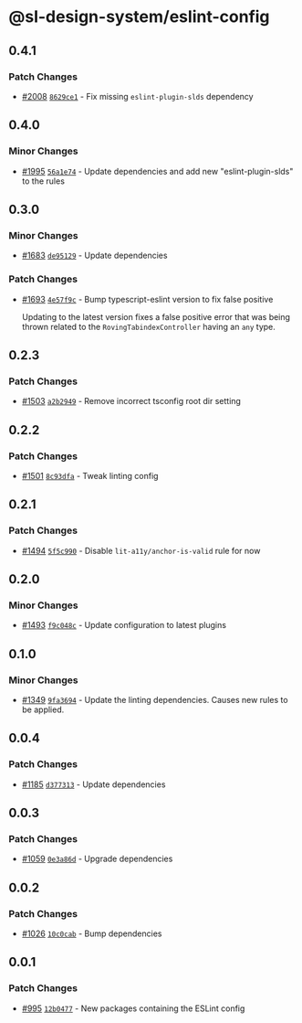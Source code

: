 # @sl-design-system/eslint-config

## 0.4.1

### Patch Changes

- [#2008](https://github.com/sl-design-system/components/pull/2008) [`8629ce1`](https://github.com/sl-design-system/components/commit/8629ce154bc5f138ff40a13b3a247c7c32f595c5) - Fix missing `eslint-plugin-slds` dependency

## 0.4.0

### Minor Changes

- [#1995](https://github.com/sl-design-system/components/pull/1995) [`56a1e74`](https://github.com/sl-design-system/components/commit/56a1e74af0c814f8138301238e65b75f231a6330) - Update dependencies and add new "eslint-plugin-slds" to the rules

## 0.3.0

### Minor Changes

- [#1683](https://github.com/sl-design-system/components/pull/1683) [`de95129`](https://github.com/sl-design-system/components/commit/de951293157d273600e9f5bd97dd25cb21ce6d69) - Update dependencies

### Patch Changes

- [#1693](https://github.com/sl-design-system/components/pull/1693) [`4e57f9c`](https://github.com/sl-design-system/components/commit/4e57f9c60835a07db45f74fde73a3bf13b6abe51) - Bump typescript-eslint version to fix false positive

  Updating to the latest version fixes a false positive error that
  was being thrown related to the `RovingTabindexController` having an `any` type.

## 0.2.3

### Patch Changes

- [#1503](https://github.com/sl-design-system/components/pull/1503) [`a2b2949`](https://github.com/sl-design-system/components/commit/a2b2949c147e00fae634493a051277f19d168ed2) - Remove incorrect tsconfig root dir setting

## 0.2.2

### Patch Changes

- [#1501](https://github.com/sl-design-system/components/pull/1501) [`8c93dfa`](https://github.com/sl-design-system/components/commit/8c93dfa700101f7f1712cbb669cd5086f32d7aa7) - Tweak linting config

## 0.2.1

### Patch Changes

- [#1494](https://github.com/sl-design-system/components/pull/1494) [`5f5c990`](https://github.com/sl-design-system/components/commit/5f5c990e109c6f8e5ae27b1298c5e5610431e225) - Disable `lit-a11y/anchor-is-valid` rule for now

## 0.2.0

### Minor Changes

- [#1493](https://github.com/sl-design-system/components/pull/1493) [`f9c048c`](https://github.com/sl-design-system/components/commit/f9c048cc4c53ad52c377f8c27f8b2aed5adcf596) - Update configuration to latest plugins

## 0.1.0

### Minor Changes

- [#1349](https://github.com/sl-design-system/components/pull/1349) [`9fa3694`](https://github.com/sl-design-system/components/commit/9fa369409b87ad66f7be0809ace5cb5a02e79e5c) - Update the linting dependencies. Causes new rules to be applied.

## 0.0.4

### Patch Changes

- [#1185](https://github.com/sl-design-system/components/pull/1185) [`d377313`](https://github.com/sl-design-system/components/commit/d377313f5e5a9c3b3931732a5aa0f598ceabb29d) - Update dependencies

## 0.0.3

### Patch Changes

- [#1059](https://github.com/sl-design-system/components/pull/1059) [`0e3a86d`](https://github.com/sl-design-system/components/commit/0e3a86dff0f29fd56b507c4f2a77e73559f7207c) - Upgrade dependencies

## 0.0.2

### Patch Changes

- [#1026](https://github.com/sl-design-system/components/pull/1026) [`10c0cab`](https://github.com/sl-design-system/components/commit/10c0cabf69a1c2561a3ce459ed0ac67c7ae1bd6b) - Bump dependencies

## 0.0.1

### Patch Changes

- [#995](https://github.com/sl-design-system/components/pull/995) [`12b0477`](https://github.com/sl-design-system/components/commit/12b0477da1f7ce615269b228a6fceb7cb8c6b4f5) - New packages containing the ESLint config
